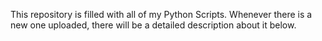 This repository is filled with all of my Python Scripts.
Whenever there is a new one uploaded, there will be a detailed description about it below.
